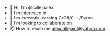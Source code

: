 - 👋 Hi, I’m @callejaalex
- 👀 I’m interested in
- 🌱 I’m currently learning C/C#/C++/Pyton
- 💞️ I’m looking to collaborate on 
- 📫 How to reach me alexcallejamt@yahoo.com

<!---
callejaalex/callejaalex is a ✨ special ✨ repository because its `README.md` (this file) appears on your GitHub profile.
You can click the Preview link to take a look at your changes.
--->
